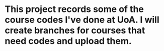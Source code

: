 # This project records some of the course codes I've done at UoA. I will create branches for courses that need codes and upload them.






